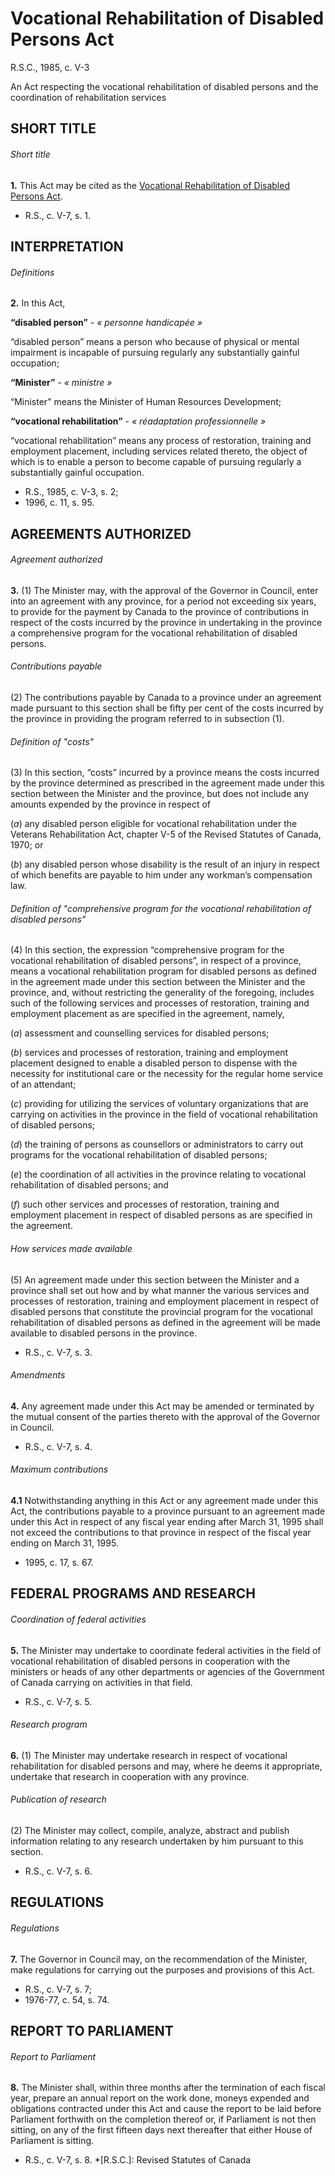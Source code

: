 # Vocational Rehabilitation of Disabled Persons Act

R.S.C., 1985, c. V-3

An Act respecting the vocational rehabilitation of disabled persons and the coordination of rehabilitation services

## SHORT TITLE

###### Short title

**1.** This Act may be cited as the [Vocational Rehabilitation of Disabled Persons Act](/canada/eng/acts/V/V-3.md).

  * R.S., c. V-7, s. 1.

## INTERPRETATION

###### Definitions

**2.** In this Act,

**“disabled person”** - _« personne handicapée »_

    

“disabled person” means a person who because of physical or mental impairment is incapable of pursuing regularly any substantially gainful occupation;

**“Minister”** - _« ministre »_

    

“Minister” means the Minister of Human Resources Development;

**“vocational rehabilitation”** - _« réadaptation professionnelle »_

    

“vocational rehabilitation” means any process of restoration, training and employment placement, including services related thereto, the object of which is to enable a person to become capable of pursuing regularly a substantially gainful occupation.

  * R.S., 1985, c. V-3, s. 2;
  * 1996, c. 11, s. 95.

## AGREEMENTS AUTHORIZED

###### Agreement authorized

**3.** (1) The Minister may, with the approval of the Governor in Council, enter into an agreement with any province, for a period not exceeding six years, to provide for the payment by Canada to the province of contributions in respect of the costs incurred by the province in undertaking in the province a comprehensive program for the vocational rehabilitation of disabled persons.

###### Contributions payable

(2) The contributions payable by Canada to a province under an agreement made pursuant to this section shall be fifty per cent of the costs incurred by the province in providing the program referred to in subsection (1).

###### Definition of "costs"

(3) In this section, “costs” incurred by a province means the costs incurred by the province determined as prescribed in the agreement made under this section between the Minister and the province, but does not include any amounts expended by the province in respect of

(_a_) any disabled person eligible for vocational rehabilitation under the Veterans Rehabilitation Act, chapter V-5 of the Revised Statutes of Canada, 1970; or

(_b_) any disabled person whose disability is the result of an injury in respect of which benefits are payable to him under any workman’s compensation law.

###### Definition of "comprehensive program for the vocational rehabilitation of disabled persons"

(4) In this section, the expression “comprehensive program for the vocational rehabilitation of disabled persons”, in respect of a province, means a vocational rehabilitation program for disabled persons as defined in the agreement made under this section between the Minister and the province, and, without restricting the generality of the foregoing, includes such of the following services and processes of restoration, training and employment placement as are specified in the agreement, namely,

(_a_) assessment and counselling services for disabled persons;

(_b_) services and processes of restoration, training and employment placement designed to enable a disabled person to dispense with the necessity for institutional care or the necessity for the regular home service of an attendant;

(_c_) providing for utilizing the services of voluntary organizations that are carrying on activities in the province in the field of vocational rehabilitation of disabled persons;

(_d_) the training of persons as counsellors or administrators to carry out programs for the vocational rehabilitation of disabled persons;

(_e_) the coordination of all activities in the province relating to vocational rehabilitation of disabled persons; and

(_f_) such other services and processes of restoration, training and employment placement in respect of disabled persons as are specified in the agreement.

###### How services made available

(5) An agreement made under this section between the Minister and a province shall set out how and by what manner the various services and processes of restoration, training and employment placement in respect of disabled persons that constitute the provincial program for the vocational rehabilitation of disabled persons as defined in the agreement will be made available to disabled persons in the province.

  * R.S., c. V-7, s. 3.

###### Amendments

**4.** Any agreement made under this Act may be amended or terminated by the mutual consent of the parties thereto with the approval of the Governor in Council.

  * R.S., c. V-7, s. 4.

###### Maximum contributions

**4.1** Notwithstanding anything in this Act or any agreement made under this Act, the contributions payable to a province pursuant to an agreement made under this Act in respect of any fiscal year ending after March 31, 1995 shall not exceed the contributions to that province in respect of the fiscal year ending on March 31, 1995.

  * 1995, c. 17, s. 67.

## FEDERAL PROGRAMS AND RESEARCH

###### Coordination of federal activities

**5.** The Minister may undertake to coordinate federal activities in the field of vocational rehabilitation of disabled persons in cooperation with the ministers or heads of any other departments or agencies of the Government of Canada carrying on activities in that field.

  * R.S., c. V-7, s. 5.

###### Research program

**6.** (1) The Minister may undertake research in respect of vocational rehabilitation for disabled persons and may, where he deems it appropriate, undertake that research in cooperation with any province.

###### Publication of research

(2) The Minister may collect, compile, analyze, abstract and publish information relating to any research undertaken by him pursuant to this section.

  * R.S., c. V-7, s. 6.

## REGULATIONS

###### Regulations

**7.** The Governor in Council may, on the recommendation of the Minister, make regulations for carrying out the purposes and provisions of this Act.

  * R.S., c. V-7, s. 7;
  * 1976-77, c. 54, s. 74.

## REPORT TO PARLIAMENT

###### Report to Parliament

**8.** The Minister shall, within three months after the termination of each fiscal year, prepare an annual report on the work done, moneys expended and obligations contracted under this Act and cause the report to be laid before Parliament forthwith on the completion thereof or, if Parliament is not then sitting, on any of the first fifteen days next thereafter that either House of Parliament is sitting.

  * R.S., c. V-7, s. 8.
  *[R.S.C.]: Revised Statutes of Canada
